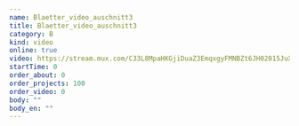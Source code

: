 ```yaml
---
name: Blaetter_video_auschnitt3
title: Blaetter_video_auschnitt3
category: B
kind: video
online: true
video: https://stream.mux.com/C33L8MpaHKGjiDuaZ3EmqxgyFMNBZt6JH02015JuXEgRY
startTime: 0
order_about: 0
order_projects: 100
order_video: 0
body: ""
body_en: ""
---
```

